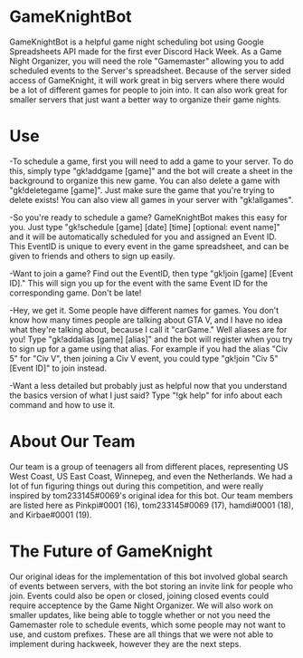 # GameKnightBot
GameKnightBot is a helpful game night scheduling bot using Google Spreadsheets API made for the first ever Discord Hack Week. As a Game Night Organizer, you will need the role "Gamemaster" allowing you to add scheduled events to the Server's spreadsheet. Because of the server sided access of GameKnight, it will work great in big servers where there would be a lot of different games for people to join into. It can also work great for smaller servers that just want a better way to organize their game nights.


# Use
-To schedule a game, first you will need to add a game to your server. To do this, simply type "gk!addgame [game]" and the bot will create a sheet in the background to organize this new game. You can also delete a game with "gk!deletegame [game]". Just make sure the game that you're trying to delete exists! You can also view all games in your server with "gk!allgames".

-So you're ready to schedule a game? GameKnightBot makes this easy for you. Just type "gk!schedule [game] [date] [time] [optional: event name]" and it will be automatically scheduled for you and assigned an Event ID. This EventID is unique to every event in the game spreadsheet, and can be given to friends and others to sign up easily.

-Want to join a game? Find out the EventID, then type "gk!join [game] [Event ID]." This will sign you up for the event with the same Event ID for the corresponding game. Don't be late!

-Hey, we get it. Some people have different names for games. You don't know how many times people are talking about GTA V, and I have no idea what they're talking about, because I call it "carGame." Well aliases are for you! Type "gk!addalias [game] [alias]" and the bot will register when you try to sign up for a game using that alias. For example if you had the alias "Civ 5" for "Civ V", then joining a Civ V event, you could type "gk!join "Civ 5" [Event ID]" to join instead.

-Want a less detailed but probably just as helpful now that you understand the basics version of what I just said? Type "!gk help" for info about each command and how to use it.

# About Our Team

Our team is a group of teenagers all from different places, representing US West Coast, US East Coast, Winnepeg, and even the Netherlands. We had a lot of fun figuring things out during this competition, and were really inspired by tom233145#0069's original idea for this bot. Our team members are listed here as Pinkpi#0001 (16), tom233145#0069 (17), hamdi#0001 (18), and Kirbae#0001 (19).

# The Future of GameKnight

Our original ideas for the implementation of this bot involved global search of events between servers, with the bot storing an invite link for people who join. Events could also be open or closed, joining closed events could require acceptence by the Game Night Organizer. We will also work on smaller updates, like being able to toggle whether or not you need the Gamemaster role to schedule events, which some people may not want to use, and custom prefixes. These are all things that we were not able to implement during hackweek, however they are the next steps.

